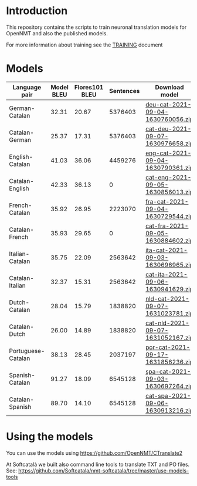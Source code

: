 # Introduction

This repository contains the scripts to train neuronal translation models for OpenNMT and also the published models.

For more information about training see the [TRAINING](TRAINING.md) document

# Models

Language pair | Model BLEU | Flores101 BLEU |Sentences| Download model
|---|---|---|---|---
|German-Catalan | 32.31 |20.67 | 5376403 | [deu-cat-2021-09-04-1630760056.zip](https://www.softcatala.org/pub/softcatala/opennmt/models/baseline/deu-cat-2021-09-04-1630760056.zip)
|Catalan-German | 25.37 |17.31 | 5376403 | [cat-deu-2021-09-07-1630976658.zip](https://www.softcatala.org/pub/softcatala/opennmt/models/baseline/cat-deu-2021-09-07-1630976658.zip)
|English-Catalan | 41.03 |36.06 | 4459276 | [eng-cat-2021-09-04-1630790361.zip](https://www.softcatala.org/pub/softcatala/opennmt/models/baseline/eng-cat-2021-09-04-1630790361.zip)
|Catalan-English | 42.33 |36.13 | 0 | [cat-eng-2021-09-05-1630856013.zip](https://www.softcatala.org/pub/softcatala/opennmt/models/baseline/cat-eng-2021-09-05-1630856013.zip)
|French-Catalan | 35.92 |26.95 | 2223070 | [fra-cat-2021-09-04-1630729544.zip](https://www.softcatala.org/pub/softcatala/opennmt/models/baseline/fra-cat-2021-09-04-1630729544.zip)
|Catalan-French | 35.93 |29.65 | 0 | [cat-fra-2021-09-05-1630884602.zip](https://www.softcatala.org/pub/softcatala/opennmt/models/baseline/cat-fra-2021-09-05-1630884602.zip)
|Italian-Catalan | 35.75 |22.09 | 2563642 | [ita-cat-2021-09-03-1630696965.zip](https://www.softcatala.org/pub/softcatala/opennmt/models/baseline/ita-cat-2021-09-03-1630696965.zip)
|Catalan-Italian | 32.37 |15.31 | 2563642 | [cat-ita-2021-09-06-1630941629.zip](https://www.softcatala.org/pub/softcatala/opennmt/models/baseline/cat-ita-2021-09-06-1630941629.zip)
|Dutch-Catalan | 28.04 |15.79 | 1838820 | [nld-cat-2021-09-07-1631023781.zip](https://www.softcatala.org/pub/softcatala/opennmt/models/baseline/nld-cat-2021-09-07-1631023781.zip)
|Catalan-Dutch | 26.00 |14.89 | 1838820 | [cat-nld-2021-09-07-1631052167.zip](https://www.softcatala.org/pub/softcatala/opennmt/models/baseline/cat-nld-2021-09-07-1631052167.zip)
|Portuguese-Catalan | 38.13 |28.45 | 2037197 | [por-cat-2021-09-17-1631856236.zip](https://www.softcatala.org/pub/softcatala/opennmt/models/baseline/por-cat-2021-09-17-1631856236.zip)
|Spanish-Catalan | 91.27 |18.09 | 6545128 | [spa-cat-2021-09-03-1630697264.zip](https://www.softcatala.org/pub/softcatala/opennmt/models/baseline/spa-cat-2021-09-03-1630697264.zip)
|Catalan-Spanish | 89.70 |14.10 | 6545128 | [cat-spa-2021-09-06-1630913216.zip](https://www.softcatala.org/pub/softcatala/opennmt/models/baseline/cat-spa-2021-09-06-1630913216.zip)
# Using the models

You can use the models using https://github.com/OpenNMT/CTranslate2

At Softcatalà we built also command line tools to translate TXT and PO files. See: https://github.com/Softcatala/nmt-softcatala/tree/master/use-models-tools
